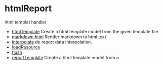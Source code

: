 # htmlReport

html templat handler

+ [htmlTemplate](htmlReport/htmlTemplate.1) Create a html template model from the given template file
+ [markdown.html](htmlReport/markdown.html.1) Render markdown to html text
+ [interpolate](htmlReport/interpolate.1) do report data interpolation.
+ [loadResource](htmlReport/loadResource.1) 
+ [flush](htmlReport/flush.1) 
+ [reportTemplate](htmlReport/reportTemplate.1) Create a html template model from a 
